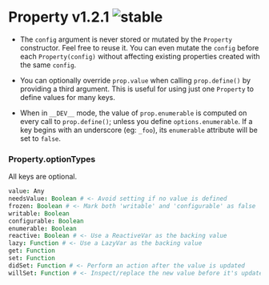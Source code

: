 
# Property v1.2.1 ![stable](https://img.shields.io/badge/stability-stable-4EBA0F.svg?style=flat)

- The `config` argument is never stored or mutated by the `Property` constructor. Feel free to reuse it. You can even mutate the `config` before each `Property(config)` without affecting existing properties created with the same `config`.

- You can optionally override `prop.value` when calling `prop.define()` by providing a third argument. This is useful for using just one `Property` to define values for many keys.

- When in `__DEV__` mode, the value of `prop.enumerable` is computed on every call to `prop.define()`; unless you define `options.enumerable`. If a key begins with an underscore (eg: `_foo`), its `enumerable` attribute will be set to `false`.

### Property.optionTypes

All keys are optional.

```coffee
value: Any
needsValue: Boolean # <- Avoid setting if no value is defined
frozen: Boolean # <- Mark both 'writable' and 'configurable' as false
writable: Boolean
configurable: Boolean
enumerable: Boolean
reactive: Boolean # <- Use a ReactiveVar as the backing value
lazy: Function # <- Use a LazyVar as the backing value
get: Function
set: Function
didSet: Function # <- Perform an action after the value is updated
willSet: Function # <- Inspect/replace the new value before it's updated
```
